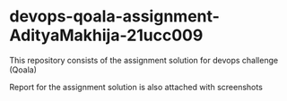 # devops-qoala-assignment-AdityaMakhija-21ucc009
 This repository consists of the assignment solution for devops challenge (Qoala)

 Report for the assignment solution is also attached with screenshots
  
